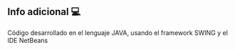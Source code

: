 ## Info adicional :computer:

Código desarrollado en el lenguaje JAVA, usando el framework SWING y el IDE NetBeans
